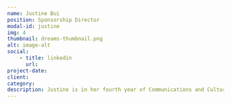 ```yaml
---
name: Justine Bui
position: Sponsorship Director
modal-id: justine
img: 4
thumbnail: dreams-thumbnail.png
alt: image-alt
social:
    - title: linkedin
      url: 
project-date:
client:
category:
description: Justine is in her fourth year of Communications and Culture with a minor in Computer Science and another in Visual Arts & Art History at the University of Calgary. She enjoys playing volleyball and likes to watch hockey as well. Aside from sports, she can be found drawing, reading, or on her laptop working on personal projects.
---
```

